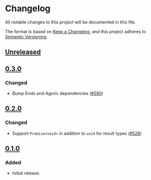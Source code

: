 # Changelog

All notable changes to this project will be documented in this file.

The format is based on [Keep a Changelog](https://keepachangelog.com/en/1.0.0/),
and this project adheres to [Semantic Versioning](https://semver.org/spec/v2.0.0.html).

## [Unreleased]

## [0.3.0]

### Changed

- Bump Endo and Agoric dependencies ([#590](https://github.com/MetaMask/ocap-kernel/pull/590))

## [0.2.0]

### Changed

- Support `Promise<void>` in addition to `void` for result types ([#528](https://github.com/MetaMask/ocap-kernel/pull/528))

## [0.1.0]

### Added

- Initial release.

[Unreleased]: https://github.com/MetaMask/ocap-kernel/compare/@metamask/kernel-rpc-methods@0.3.0...HEAD
[0.3.0]: https://github.com/MetaMask/ocap-kernel/compare/@metamask/kernel-rpc-methods@0.2.0...@metamask/kernel-rpc-methods@0.3.0
[0.2.0]: https://github.com/MetaMask/ocap-kernel/compare/@metamask/kernel-rpc-methods@0.1.0...@metamask/kernel-rpc-methods@0.2.0
[0.1.0]: https://github.com/MetaMask/ocap-kernel/releases/tag/@metamask/kernel-rpc-methods@0.1.0
